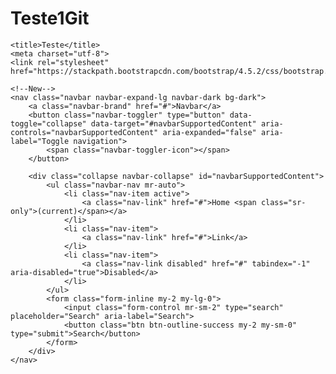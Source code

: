 # Teste1Git
<!DOCTYPE html>
<html>
<head>

	<title>Teste</title>
	<meta charset="utf-8">
	<link rel="stylesheet" href="https://stackpath.bootstrapcdn.com/bootstrap/4.5.2/css/bootstrap.min.css">
	
</head>
<body>
	
	<!--New-->
	<nav class="navbar navbar-expand-lg navbar-dark bg-dark">
		<a class="navbar-brand" href="#">Navbar</a>
		<button class="navbar-toggler" type="button" data-toggle="collapse" data-target="#navbarSupportedContent" aria-controls="navbarSupportedContent" aria-expanded="false" aria-label="Toggle navigation">
    		<span class="navbar-toggler-icon"></span>
  		</button>

  		<div class="collapse navbar-collapse" id="navbarSupportedContent">
    		<ul class="navbar-nav mr-auto">
      			<li class="nav-item active">
        			<a class="nav-link" href="#">Home <span class="sr-only">(current)</span></a>
      			</li>
      			<li class="nav-item">
        			<a class="nav-link" href="#">Link</a>
      			</li>
      			<li class="nav-item">
        			<a class="nav-link disabled" href="#" tabindex="-1" aria-disabled="true">Disabled</a>
      			</li>
    		</ul>
    		<form class="form-inline my-2 my-lg-0">
      			<input class="form-control mr-sm-2" type="search" placeholder="Search" aria-label="Search">
      			<button class="btn btn-outline-success my-2 my-sm-0" type="submit">Search</button>
    		</form>
  		</div>
	</nav>

</body>
</html>
